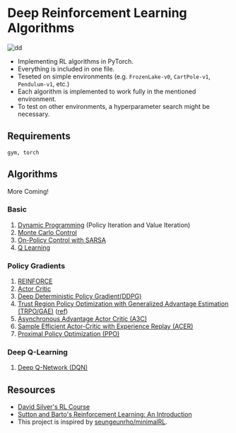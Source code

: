 # Deep Reinforcement Learning Algorithms
![dd](https://dv-website.s3.amazonaws.com/uploads/2018/06/pg_fundDRL_062718.png)

* Implementing RL algorithms in PyTorch. 
* Everything is included in one file.
* Teseted on simple environments (e.g. `FrozenLake-v0`, `CartPole-v1`, `Pendulum-v1`, etc.)
* Each algorithm is implemented to work fully in the mentioned environment. 
* To test on other environments, a hyperparameter search might be necessary.

## Requirements
```
gym, torch
```

## Algorithms

More Coming!

### Basic
1. [Dynamic Programming](https://github.com/dykim1222/RL_Algorithms/tree/master/dynamic_programming) (Policy Iteration and Value Iteration)
1. [Monte Carlo Control](https://github.com/dykim1222/RL_Algorithms/tree/master/monte_carlo_control)
1. [On-Policy Control with SARSA](https://github.com/dykim1222/RL_Algorithms/tree/master/sarsa)
1. [Q Learning](https://github.com/dykim1222/RL_Algorithms/tree/master/q_learning)

### Policy Gradients

1. [REINFORCE](https://github.com/dykim1222/RL_Algorithms/tree/master/reinforce)
1. [Actor Critic](https://github.com/dykim1222/RL_Algorithms/tree/master/actor_critic)
1. [Deep Deterministic Policy Gradient(DDPG)](https://github.com/dykim1222/RL_Algorithms/tree/master/ddpg)
1. [Trust Region Policy Optimization with Generalized Advantage Estimation (TRPO/GAE)](https://github.com/dykim1222/RL_Algorithms/tree/master/trpo) ([ref](https://github.com/ikostrikov/pytorch-trpo))
1. [Asynchronous Advantage Actor Critic (A3C)](https://github.com/dykim1222/RL_Algorithms/tree/master/a3c)
1. [Sample Efficient Actor-Critic with Experience Replay (ACER)](https://github.com/dykim1222/RL_Algorithms/tree/master/acer)
1. [Proximal Policy Optimization (PPO)](https://github.com/dykim1222/RL_Algorithms/tree/master/ppo)

### Deep Q-Learning

1. [Deep Q-Network (DQN)](https://github.com/dykim1222/RL_Algorithms/tree/master/dqn)

## Resources
* [David Silver's RL Course](http://www0.cs.ucl.ac.uk/staff/d.silver/web/Teaching.html)
* [Sutton and Barto's Reinforcement Learning: An Introduction](http://incompleteideas.net/book/the-book-2nd.html)
* This project is inspired by [seungeunrho/minimalRL](https://github.com/seungeunrho/minimalRL).
